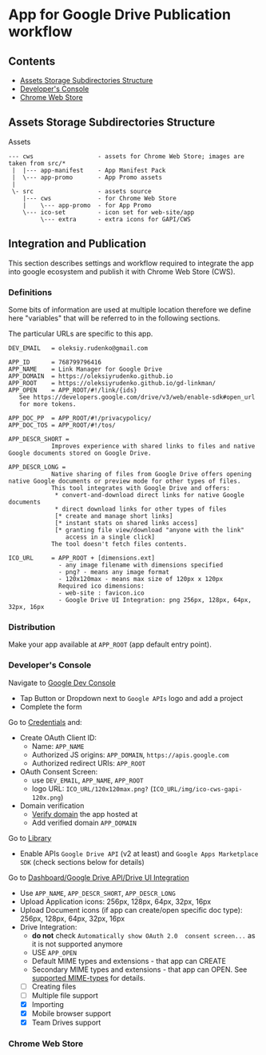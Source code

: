 # App for Google Drive Publication workflow

## Contents
 * [Assets Storage Subdirectories Structure](#assets-storage-subdirectories-structure)
 * [Developer's Console](#developers-console)
 * [Chrome Web Store](#chrome-web-store)

## Assets Storage Subdirectories Structure
Assets
```text
--- cws                  - assets for Chrome Web Store; images are taken from src/*
 |  |--- app-manifest    - App Manifest Pack
 |  \--- app-promo       - App Promo assets
 |
 \- src                  - assets source
    |--- cws             - for Chrome Web Store
    |    \--- app-promo  - for App Promo
    \--- ico-set         - icon set for web-site/app
         \--- extra      - extra icons for GAPI/CWS
```

## Integration and Publication

This section describes settings and workflow required to integrate
the app into google ecosystem and publish it with Chrome Web Store (CWS).

### Definitions

Some bits of information are used at multiple location therefore we
define here "variables" that will be referred to in the following sections.

The particular URLs are specific to this app.

```text
DEV_EMAIL   = oleksiy.rudenko@gmail.com

APP_ID      = 768799796416
APP_NAME    = Link Manager for Google Drive
APP_DOMAIN  = https://oleksiyrudenko.github.io
APP_ROOT    = https://oleksiyrudenko.github.io/gd-linkman/
APP_OPEN    = APP_ROOT/#!/link/{ids}
   See https://developers.google.com/drive/v3/web/enable-sdk#open_url
   for more tokens.

APP_DOC_PP  = APP_ROOT/#!/privacypolicy/
APP_DOC_TOS = APP_ROOT/#!/tos/

APP_DESCR_SHORT =
            Improves experience with shared links to files and native Google documents stored on Google Drive.

APP_DESCR_LONG =
            Native sharing of files from Google Drive offers opening native Google documents or preview mode for other types of files.
            This tool integrates with Google Drive and offers:
             * convert-and-download direct links for native Google documents
             * direct download links for other types of files
             [* create and manage short links]
             [* instant stats on shared links access]
             [* granting file view/download "anyone with the link" 
                access in a single click]
            The tool doesn't fetch files contents.

ICO_URL     = APP_ROOT + [dimensions.ext]
              - any image filename with dimensions specified
              - png? - means any image format
              - 120x120max - means max size of 120px x 120px
              Required ico dimensions:
              - web-site : favicon.ico
              - Google Drive UI Integration: png 256px, 128px, 64px, 32px, 16px

```

### Distribution

Make your app available at `APP_ROOT` (app default entry point).

### Developer's Console

Navigate to [Google Dev Console](https://console.developers.google.com/apis/dashboard)
 * Tap Button or Dropdown next to `Google APIs` logo and add a project
 * Complete the form

Go to [Credentials](https://console.developers.google.com/apis/credentials) and:
 * Create OAuth Client ID:
   - Name: `APP_NAME`
   - Authorized JS origins: `APP_DOMAIN`, `https://apis.google.com`
   - Authorized redirect URIs: `APP_ROOT`
 * OAuth Consent Screen:
   - use `DEV_EMAIL`, `APP_NAME`, `APP_ROOT`
   - logo URL: `ICO_URL/120x120max.png?` (`ICO_URL/img/ico-cws-gapi-120x.png`)
 * Domain verification
   - [Verify domain](https://support.google.com/webmasters/answer/35179?hl=en)
     the app hosted at
   - Add verified domain `APP_DOMAIN`

Go to [Library](https://console.developers.google.com/apis/library)
 * Enable APIs `Google Drive API` (v2 at least) and `Google Apps Marketplace SDK`
   (check sections below for details)

Go to [Dashboard/Google Drive API/Drive UI Integration](https://console.developers.google.com/apis/api/drive.googleapis.com/drive_sdk)
 * Use `APP_NAME`, `APP_DESCR_SHORT`, `APP_DESCR_LONG`
 * Upload Application icons: 256px, 128px, 64px, 32px, 16px
 * Upload Document icons (if app can create/open specific doc type):
   256px, 128px, 64px, 32px, 16px
 * Drive Integration:
   - **do not** check `Automatically show OAuth 2.0 
     consent screen...` as it is not supported anymore
   - USE `APP_OPEN`
   - Default MIME types and extensions - that app can CREATE
   - Secondary MIME types and extensions - that app can OPEN.
     See [supported MIME-types](../MIME-TYPES.md) for details.
   - [ ] Creating files
   - [ ] Multiple file support
   - [x] Importing
   - [x] Mobile browser support
   - [x] Team Drives support

### Chrome Web Store

